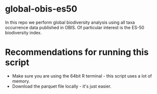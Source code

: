 # global-obis-es50

In this repo we perform global biodiversity analysis using all taxa occurrence data published in OBIS.
Of particular interest is the ES-50 biodiversity index.


# Recommendations for running this script

* Make sure you are using the 64bit R terminal - this script uses a lot of memory.
* Download the parquet file locally - it's just easier. 
